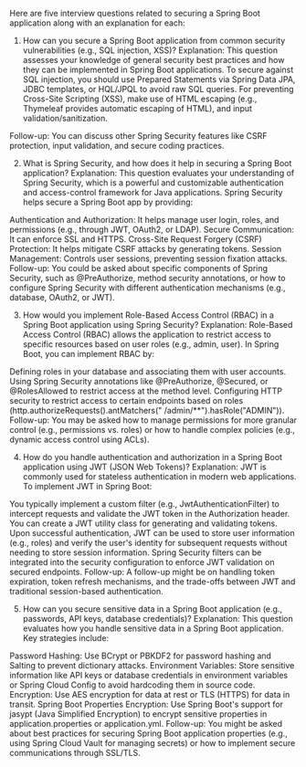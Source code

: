 Here are five interview questions related to securing a Spring Boot application along with an explanation for each:

1. How can you secure a Spring Boot application from common security vulnerabilities (e.g., SQL injection, XSS)?
   Explanation: This question assesses your knowledge of general security best practices and how they can be implemented
   in Spring Boot applications. To secure against SQL injection, you should use Prepared Statements via Spring Data JPA,
   JDBC templates, or HQL/JPQL to avoid raw SQL queries. For preventing Cross-Site Scripting (XSS), make use of HTML
   escaping (e.g., Thymeleaf provides automatic escaping of HTML), and input validation/sanitization.

Follow-up: You can discuss other Spring Security features like CSRF protection, input validation, and secure coding
practices.

2. What is Spring Security, and how does it help in securing a Spring Boot application?
   Explanation: This question evaluates your understanding of Spring Security, which is a powerful and customizable
   authentication and access-control framework for Java applications. Spring Security helps secure a Spring Boot app by
   providing:

Authentication and Authorization: It helps manage user login, roles, and permissions (e.g., through JWT, OAuth2, or
LDAP).
Secure Communication: It can enforce SSL and HTTPS.
Cross-Site Request Forgery (CSRF) Protection: It helps mitigate CSRF attacks by generating tokens.
Session Management: Controls user sessions, preventing session fixation attacks.
Follow-up: You could be asked about specific components of Spring Security, such as @PreAuthorize, method security
annotations, or how to configure Spring Security with different authentication mechanisms (e.g., database, OAuth2, or
JWT).

3. How would you implement Role-Based Access Control (RBAC) in a Spring Boot application using Spring Security?
   Explanation: Role-Based Access Control (RBAC) allows the application to restrict access to specific resources based
   on user roles (e.g., admin, user). In Spring Boot, you can implement RBAC by:

Defining roles in your database and associating them with user accounts.
Using Spring Security annotations like @PreAuthorize, @Secured, or @RolesAllowed to restrict access at the method level.
Configuring HTTP security to restrict access to certain endpoints based on roles (http.authorizeRequests().antMatchers("
/admin/**").hasRole("ADMIN")).
Follow-up: You may be asked how to manage permissions for more granular control (e.g., permissions vs. roles) or how to
handle complex policies (e.g., dynamic access control using ACLs).

4. How do you handle authentication and authorization in a Spring Boot application using JWT (JSON Web Tokens)?
   Explanation: JWT is commonly used for stateless authentication in modern web applications. To implement JWT in Spring
   Boot:

You typically implement a custom filter (e.g., JwtAuthenticationFilter) to intercept requests and validate the JWT token
in the Authorization header.
You can create a JWT utility class for generating and validating tokens.
Upon successful authentication, JWT can be used to store user information (e.g., roles) and verify the user's identity
for subsequent requests without needing to store session information.
Spring Security filters can be integrated into the security configuration to enforce JWT validation on secured
endpoints.
Follow-up: A follow-up might be on handling token expiration, token refresh mechanisms, and the trade-offs between JWT
and traditional session-based authentication.

5. How can you secure sensitive data in a Spring Boot application (e.g., passwords, API keys, database credentials)?
   Explanation: This question evaluates how you handle sensitive data in a Spring Boot application. Key strategies
   include:

Password Hashing: Use BCrypt or PBKDF2 for password hashing and Salting to prevent dictionary attacks.
Environment Variables: Store sensitive information like API keys or database credentials in environment variables or
Spring Cloud Config to avoid hardcoding them in source code.
Encryption: Use AES encryption for data at rest or TLS (HTTPS) for data in transit.
Spring Boot Properties Encryption: Use Spring Boot's support for jasypt (Java Simplified Encryption) to encrypt
sensitive properties in application.properties or application.yml.
Follow-up: You might be asked about best practices for securing Spring Boot application properties (e.g., using Spring
Cloud Vault for managing secrets) or how to implement secure communications through SSL/TLS.

